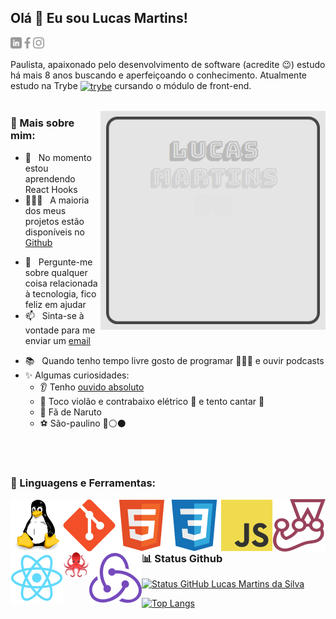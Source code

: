 ## Olá 👋 Eu sou Lucas Martins!
<a href="https://www.linkedin.com/in/lumartins-silva/"><img align="left" alt="linkedin" src="assets/linkedin.png" height="18px"/></a>
<a href="https://www.facebook.com/lucas.martins.3139/"><img align="left" alt="facebook" src="assets/facebook.png" height="18px"/></a>
<a href="https://www.instagram.com/lskywalker96/"><img alt="instagram" src="assets/instagram.png" height="18px"/></a>

Paulista, apaixonado pelo desenvolvimento de software (acredite 😉) estudo há mais 8 anos buscando e aperfeiçoando o conhecimento. Atualmente estudo na Trybe <a href="https://www.betrybe.com/"><img align="center" alt="trybe" src="https://avatars2.githubusercontent.com/u/55410300?s=200&v=4" alt="trybe" width="20"/></a> cursando o módulo de front-end. 
<br/>
<br/>

<img align="right" alt="GIF" src="assets/animation-gif.gif" width="360px"/>


### 🧐 Mais sobre mim:

<!-- - 🔭 &nbsp; Atualmente, estou trabalhando na ** ** -->
<!-- - 🤝 &nbsp; Estou procurando colaborar no [nome-do-projeto]() -->
- 🌱 &nbsp; No momento estou aprendendo React Hooks
- 👨🏻‍💻 &nbsp; A maioria dos meus projetos estão disponíveis no [Github](https://github.com/lucasmartins96?tab=repositories)
<!-- - 🎨 &nbsp; Using [this svg]() and Figma I made 👉 -->
- 💬 &nbsp; Pergunte-me sobre qualquer coisa relacionada à tecnologia, fico feliz em ajudar
- 📫 &nbsp; Sinta-se à vontade para me enviar um [email](lucasmartins.dsilva@gmail.com)
<!-- - 📝 &nbsp; Verifique meu [currículo]() -->
- 📚 &nbsp; Quando tenho tempo livre gosto de programar 👨🏻‍💻 e ouvir podcasts 
- ✨ Algumas curiosidades:
  - 👂 Tenho [ouvido absoluto](https://pt.wikipedia.org/wiki/Ouvido_absoluto)
  - 🎼 Toco violão e contrabaixo elétrico 🎸 e tento cantar 🎤
  - 🍥 Fã de Naruto 
  - ⚽ São-paulino 🔴⚪⚫
<br />
<br />

### 🔨 Linguagens e Ferramentas:
<a href="https://www.kernel.org/" target="_blank"><img align="left" alt="linux" src="assets/languages_and_tools/linux.svg"/></a>
<a href="https://git-scm.com/" target="_blank"><img align="left" alt="git" src="assets/languages_and_tools/git.svg"/></a>
<a href="https://html.spec.whatwg.org/" target="_blank"><img align="left" alt="html5" src="assets/languages_and_tools/html5.svg" /></a>
<a href="https://www.w3.org/TR/css3-roadmap/" target="_blank"><img align="left" alt="css3" src="assets/languages_and_tools/css3.svg" /></a>
<a href="https://developer.mozilla.org/pt-BR/docs/Web/JavaScript" target="_blank"><img align="left" alt="javascript" src="assets/languages_and_tools/js.svg" /></a>
<a href="https://jestjs.io/" target="_blank"><img align="left" alt="jest" src="assets/languages_and_tools/jest.svg"/></a>
<a href="https://reactjs.org/" target="_blank"><img align="left" alt="react" src="assets/languages_and_tools/react.svg"/></a>
<a href="https://testing-library.com/docs/react-testing-library/intro/" target="_blank"><img align="left" alt="react testing library" src="assets/languages_and_tools/octopus.png" width="42"/></a>
<a href="https://redux.js.org/" target="_blank"><img align="left" alt="redux" src="assets/languages_and_tools/redux.svg"/></a>
<br />
<br />
<br />

### 📊 Status Github

[![Status GitHub Lucas Martins da Silva](https://github-readme-stats.vercel.app/api?username=lucasmartins96&show_icons=true&theme=midnight-purple)](https://github.com/anuraghazra/github-readme-stats)

[![Top Langs](https://github-readme-stats.vercel.app/api/top-langs/?username=lucasmartins96&layout=compact&theme=midnight-purple)](https://github.com/anuraghazra/github-readme-stats)



<!-- <a href='https://github.com/lucasmartins96/github-stats-transparent'> -->

<!-- ![Stats Overview](https://raw.githubusercontent.com/lucasmartins96/github-stats-transparent/output/generated/overview.svg)
![Most Used Languages](https://raw.githubusercontent.com/lucasmartins96/github-stats-transparent/output/generated/languages.svg) -->

</a>

<br>

<!-- 
**lucasmartins96/lucasmartins96** is a ✨ _special_ ✨ repository because its `README.md` (this file) appears on your GitHub profile.

Here are some ideas to get you started:

- 🔭 I’m currently working on ...
- 🌱 I’m currently learning ...
- 👯 I’m looking to collaborate on ...
- 🤔 I’m looking for help with ...
- 💬 Ask me about ...
- 📫 How to reach me: ...
- 😄 Pronouns: ...
- ⚡ Fun fact: ...
 -->